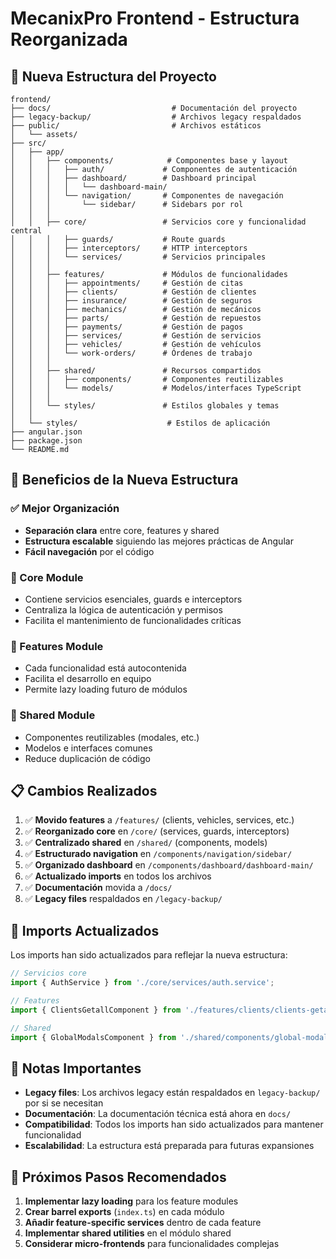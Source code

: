 # MecanixPro Frontend - Estructura Reorganizada

## 📁 Nueva Estructura del Proyecto

```
frontend/
├── docs/                           # Documentación del proyecto
├── legacy-backup/                  # Archivos legacy respaldados
├── public/                         # Archivos estáticos
│   └── assets/
├── src/
│   ├── app/
│   │   ├── components/            # Componentes base y layout
│   │   │   ├── auth/             # Componentes de autenticación
│   │   │   ├── dashboard/        # Dashboard principal
│   │   │   │   └── dashboard-main/ 
│   │   │   └── navigation/       # Componentes de navegación
│   │   │       └── sidebar/      # Sidebars por rol
│   │   │
│   │   ├── core/                 # Servicios core y funcionalidad central
│   │   │   ├── guards/           # Route guards
│   │   │   ├── interceptors/     # HTTP interceptors
│   │   │   └── services/         # Servicios principales
│   │   │
│   │   ├── features/             # Módulos de funcionalidades
│   │   │   ├── appointments/     # Gestión de citas
│   │   │   ├── clients/          # Gestión de clientes
│   │   │   ├── insurance/        # Gestión de seguros
│   │   │   ├── mechanics/        # Gestión de mecánicos
│   │   │   ├── parts/            # Gestión de repuestos
│   │   │   ├── payments/         # Gestión de pagos
│   │   │   ├── services/         # Gestión de servicios
│   │   │   ├── vehicles/         # Gestión de vehículos
│   │   │   └── work-orders/      # Órdenes de trabajo
│   │   │
│   │   ├── shared/               # Recursos compartidos
│   │   │   ├── components/       # Componentes reutilizables
│   │   │   └── models/           # Modelos/interfaces TypeScript
│   │   │
│   │   └── styles/               # Estilos globales y temas
│   │
│   └── styles/                    # Estilos de aplicación
├── angular.json
├── package.json
└── README.md
```

## 🎯 Beneficios de la Nueva Estructura

### ✅ Mejor Organización
- **Separación clara** entre core, features y shared
- **Estructura escalable** siguiendo las mejores prácticas de Angular
- **Fácil navegación** por el código

### 🔧 Core Module
- Contiene servicios esenciales, guards e interceptors
- Centraliza la lógica de autenticación y permisos
- Facilita el mantenimiento de funcionalidades críticas

### 🚀 Features Module
- Cada funcionalidad está autocontenida
- Facilita el desarrollo en equipo
- Permite lazy loading futuro de módulos

### 🔄 Shared Module
- Componentes reutilizables (modales, etc.)
- Modelos e interfaces comunes
- Reduce duplicación de código

## 📋 Cambios Realizados

1. ✅ **Movido features** a `/features/` (clients, vehicles, services, etc.)
2. ✅ **Reorganizado core** en `/core/` (services, guards, interceptors)
3. ✅ **Centralizado shared** en `/shared/` (components, models)
4. ✅ **Estructurado navigation** en `/components/navigation/sidebar/`
5. ✅ **Organizado dashboard** en `/components/dashboard/dashboard-main/`
6. ✅ **Actualizado imports** en todos los archivos
7. ✅ **Documentación** movida a `/docs/`
8. ✅ **Legacy files** respaldados en `/legacy-backup/`

## 🔗 Imports Actualizados

Los imports han sido actualizados para reflejar la nueva estructura:

```typescript
// Servicios core
import { AuthService } from './core/services/auth.service';

// Features
import { ClientsGetallComponent } from './features/clients/clients-getall/clients-getall.component';

// Shared
import { GlobalModalsComponent } from './shared/components/global-modals.component';
```

## 📝 Notas Importantes

- **Legacy files**: Los archivos legacy están respaldados en `legacy-backup/` por si se necesitan
- **Documentación**: La documentación técnica está ahora en `docs/`
- **Compatibilidad**: Todos los imports han sido actualizados para mantener funcionalidad
- **Escalabilidad**: La estructura está preparada para futuras expansiones

## 🚀 Próximos Pasos Recomendados

1. **Implementar lazy loading** para los feature modules
2. **Crear barrel exports** (`index.ts`) en cada módulo
3. **Añadir feature-specific services** dentro de cada feature
4. **Implementar shared utilities** en el módulo shared
5. **Considerar micro-frontends** para funcionalidades complejas